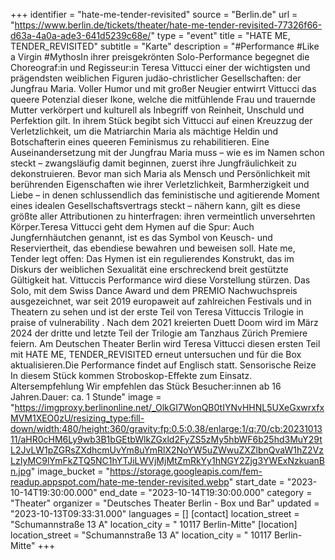 +++
identifier = "hate-me-tender-revisited"
source = "Berlin.de"
url = "https://www.berlin.de/tickets/theater/hate-me-tender-revisited-77326f66-d63a-4a0a-ade3-641d5239c68e/"
type = "event"
title = "HATE ME, TENDER_REVISITED"
subtitle = "Karte"
description = "#Performance #Like a Virgin #MythosIn ihrer preisgekrönten Solo-Performance begegnet die Choreograf:in und Regisseur:in Teresa Vittucci einer der wichtigsten und prägendsten weiblichen Figuren judäo-christlicher Gesellschaften: der Jungfrau Maria. Voller Humor und mit großer Neugier entwirrt Vittucci das queere Potenzial dieser Ikone, welche die mitfühlende Frau und trauernde Mutter verkörpert und kulturell als Inbegriff von Reinheit, Unschuld und Perfektion gilt. In ihrem Stück begibt sich Vittucci auf einen Kreuzzug der Verletzlichkeit, um die Matriarchin Maria als mächtige Heldin und Botschafterin eines queeren Feminismus zu rehabilitieren. Eine Auseinandersetzung mit der Jungfrau Maria muss – wie es im Namen schon steckt – zwangsläufig damit beginnen, zuerst ihre Jungfräulichkeit zu dekonstruieren. Bevor man sich Maria als Mensch und Persönlichkeit mit berührenden Eigenschaften wie ihrer Verletzlichkeit, Barmherzigkeit und Liebe – in denen schlussendlich das feministische und agitierende Moment eines idealen Gesellschaftsvertrags steckt – nähern kann, gilt es diese größte aller Attributionen zu hinterfragen: ihren vermeintlich unversehrten Körper.Teresa Vittucci geht dem Hymen auf die Spur: Auch Jungfernhäutchen genannt, ist es das Symbol von Keusch- und Reserviertheit, das ebendiese bewahren und beweisen soll. Hate me, Tender legt offen: Das Hymen ist ein regulierendes Konstrukt, das im Diskurs der weiblichen Sexualität eine erschreckend breit gestützte Gültigkeit hat. Vittuccis Performance wird diese Vorstellung stürzen. Das Solo, mit dem Swiss Dance Award und dem PREMIO Nachwuchspreis ausgezeichnet, war seit 2019 europaweit auf zahlreichen Festivals und in Theatern zu sehen und ist der erste Teil von Teresa Vittuccis Trilogie in praise of vulnerability . Nach dem 2021 kreierten Duett Doom wird im März 2024 der dritte und letzte Teil der Trilogie am Tanzhaus Zürich Premiere feiern. Am Deutschen Theater Berlin wird Teresa Vittucci diesen ersten Teil mit HATE ME, TENDER_REVISITED erneut untersuchen und für die Box aktualisieren.Die Performance findet auf Englisch statt. Sensorische Reize In diesem Stück kommen Stroboskop-Effekte zum Einsatz. Altersempfehlung Wir empfehlen das Stück Besucher:innen ab 16 Jahren.Dauer: ca. 1 Stunde"
image = "https://imgproxy.berlinonline.net/_OlkGI7WonQB0tIYNvHHNL5UXeGxwrxfxMVM1XEO0zU/resizing_type:fill-down/width:480/height:360/gravity:fp:0.5:0.38/enlarge:1/q:70/cb:2023101311/aHR0cHM6Ly9wb3B1bGEtbWlkZGxld2FyZS5zMy5hbWF6b25hd3MuY29tL2JvLW1pZGRsZXdhcmUvYm8uYmRlX2NoYW5uZWwuZXZlbnQvaW1hZ2VzLzIyMC9lYmFkZTQ5NC1hYTJiLWVjMjMtZmRkYy1hNGY2Zjg3YWExNzkuanBn.jpg"
image_bucket = "https://storage.googleapis.com/fem-readup.appspot.com/hate-me-tender-revisited.webp"
start_date = "2023-10-14T19:30:00.000"
end_date = "2023-10-14T19:30:00.000"
category = "Theater"
organizer = "Deutsches Theater Berlin - Box und Bar"
updated = "2023-10-13T09:33:31.000"
languages = []
[contact]
location_street = "Schumannstraße 13 A"
location_city = " 10117 Berlin-Mitte"
[location]
location_street = "Schumannstraße 13 A"
location_city = " 10117 Berlin-Mitte"
+++